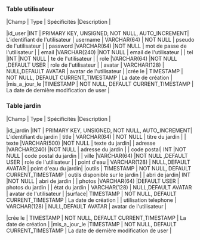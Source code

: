  ### Table utilisateur

|Champ  | Type | Spécificités |Description |

|id_user  |INT  | PRIMARY KEY, UNSIGNED, NOT NULL, AUTO_INCREMENT| L’identifiant de l'utilisateur
| username | VARCHAR(64) | NOT NULL | pseudo de l'utilisateur |
| password |VARCHAR(64)  |NOT NULL  | mot de passe de l'utilisateur |
| email |VARCHAR(240)  |NOT NULL  | email de l'utilisateur |
| tel |INT  |NOT NULL  | te de l'utilisateur |
| role |VARCHAR(64)  |NOT NULL ,DEFAULT USER  | role de l'utilisateur  |
| avatar | VARCHAR(128) | NULL,DEFAULT AVATAR | avatar  de l'utilisateur |
|crée le | TIMESTAMP | NOT NULL, DEFAULT CURRENT_TIMESTAMP | La date de création |
 |mis_a_jour_le |TIMESTAMP  | NOT NULL, DEFAULT CURRENT_TIMESTAMP | La date de dernière modification de user |

 ### Table jardin

|Champ  | Type | Spécificités |Description |

|id_jardin |INT  | PRIMARY KEY, UNSIGNED, NOT NULL, AUTO_INCREMENT| L’identifiant du jardin
| title | VARCHAR(64) | NOT NULL | titre du jardin |
| texte |VARCHAR(500)  |NOT NULL  | texte du jardin|
| adresse |VARCHAR(240)  |NOT NULL  | adresse du jardin |
| code postal| INT  |NOT NULL  | code postal du jardin |
| ville  |VARCHAR(64)  |NOT NULL ,DEFAULT USER  | role de l'utilisateur  |
| point d'eau | VARCHAR(128) | NULL,DEFAULT AVATAR | point d'eau du jardin|
|outils | TIMESTAMP | NOT NULL, DEFAULT CURRENT_TIMESTAMP | outils disponible sur le jardin |
| abri de jardin| INT  |NOT NULL  | abri de jardin  |
| photos |VARCHAR(64)  |DEFAULT USER  | photos du jardin  |
| état du jardin | VARCHAR(128) | NULL,DEFAULT AVATAR | avatar  de l'utilisateur |
|surface| TIMESTAMP | NOT NULL, DEFAULT CURRENT_TIMESTAMP | La date de création |
| utilisation telephone | VARCHAR(128) | NULL,DEFAULT AVATAR | avatar  de l'utilisateur |

|crée le | TIMESTAMP | NOT NULL, DEFAULT CURRENT_TIMESTAMP | La date de création |
 |mis_a_jour_le |TIMESTAMP  | NOT NULL, DEFAULT CURRENT_TIMESTAMP | La date de dernière modification de user |
<!--stackedit_data:
eyJoaXN0b3J5IjpbLTUzNzI2NzY0NSwxMDU4NTA3ODY2LC04Mz
I1NTcyMDVdfQ==
-->